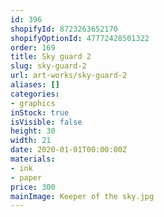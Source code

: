 ```yaml
---
id: 396
shopifyId: 8723263652170
shopifyOptionId: 47772428501322
order: 169
title: Sky guard 2
slug: sky-guard-2
url: art-works/sky-guard-2
aliases: []
categories:
- graphics
inStock: true
isVisible: false
height: 30
width: 21
date: 2020-01-01T00:00:00Z
materials:
- ink
- paper
price: 300
mainImage: Keeper of the sky.jpg
---
```


